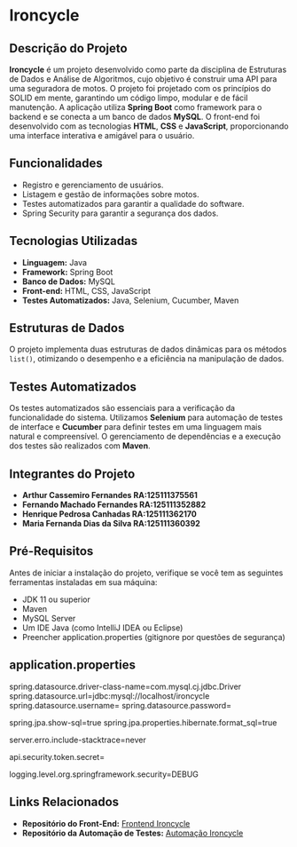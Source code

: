 # Ironcycle

## Descrição do Projeto

**Ironcycle** é um projeto desenvolvido como parte da disciplina de Estruturas de Dados e Análise de Algoritmos, cujo objetivo é construir uma API para uma seguradora de motos. O projeto foi projetado com os princípios do SOLID em mente, garantindo um código limpo, modular e de fácil manutenção. A aplicação utiliza **Spring Boot** como framework para o backend e se conecta a um banco de dados **MySQL**. O front-end foi desenvolvido com as tecnologias **HTML**, **CSS** e **JavaScript**, proporcionando uma interface interativa e amigável para o usuário.

## Funcionalidades

- Registro e gerenciamento de usuários.
- Listagem e gestão de informações sobre motos.
- Testes automatizados para garantir a qualidade do software.
- Spring Security para garantir a segurança dos dados.

## Tecnologias Utilizadas

- **Linguagem:** Java
- **Framework:** Spring Boot
- **Banco de Dados:** MySQL
- **Front-end:** HTML, CSS, JavaScript
- **Testes Automatizados:** Java, Selenium, Cucumber, Maven

## Estruturas de Dados

O projeto implementa duas estruturas de dados dinâmicas para os métodos `list()`, otimizando o desempenho e a eficiência na manipulação de dados.

## Testes Automatizados

Os testes automatizados são essenciais para a verificação da funcionalidade do sistema. Utilizamos **Selenium** para automação de testes de interface e **Cucumber** para definir testes em uma linguagem mais natural e compreensível. O gerenciamento de dependências e a execução dos testes são realizados com **Maven**.

## Integrantes do Projeto

- **Arthur Cassemiro Fernandes RA:125111375561**
- **Fernando Machado Fernandes RA:125111352882**
- **Henrique Pedrosa Canhadas RA:125111362170**
- **Maria Fernanda Dias da Silva RA:125111360392**

## Pré-Requisitos

Antes de iniciar a instalação do projeto, verifique se você tem as seguintes ferramentas instaladas em sua máquina:

- JDK 11 ou superior
- Maven
- MySQL Server
- Um IDE Java (como IntelliJ IDEA ou Eclipse)
- Preencher application.properties (gitignore por questões de segurança)

## application.properties

spring.datasource.driver-class-name=com.mysql.cj.jdbc.Driver
spring.datasource.url=jdbc:mysql://localhost/ironcycle
spring.datasource.username=
spring.datasource.password=

spring.jpa.show-sql=true
spring.jpa.properties.hibernate.format_sql=true

server.erro.include-stacktrace=never

api.security.token.secret=

logging.level.org.springframework.security=DEBUG

## Links Relacionados

- **Repositório do Front-End:** [Frontend Ironcycle](https://github.com/FernandoMachado27/frontend-ironcycle-a3)  
- **Repositório da Automação de Testes:** [Automação Ironcycle](https://github.com/FernandoMachado27/automacao-ironcycle-a3)











